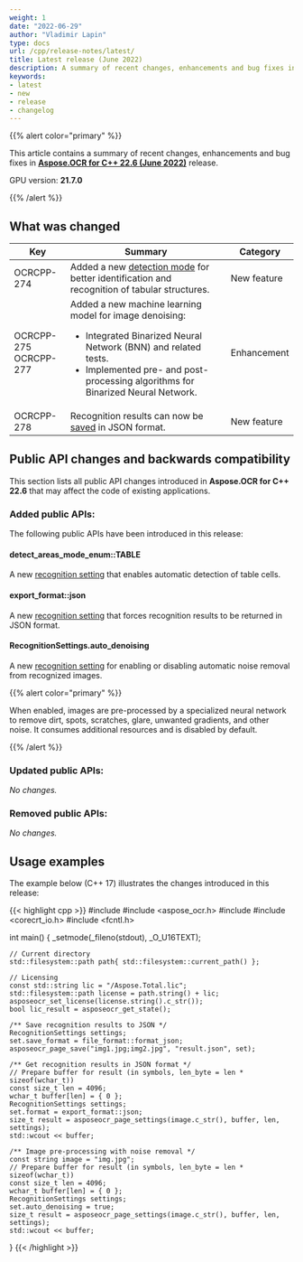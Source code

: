 ```yaml
---
weight: 1
date: "2022-06-29"
author: "Vladimir Lapin"
type: docs
url: /cpp/release-notes/latest/
title: Latest release (June 2022)
description: A summary of recent changes, enhancements and bug fixes in the latest release of Aspose.OCR for C++.
keywords:
- latest
- new
- release
- changelog
---
```


{{% alert color="primary" %}}

This article contains a summary of recent changes, enhancements and bug fixes in [**Aspose.OCR for C++ 22.6 (June 2022)**](https://www.nuget.org/packages/Aspose.OCR.Cpp/22.6.0) release.

GPU version: **21.7.0**

{{% /alert %}}

## What was changed

Key | Summary | Category
--- | ------- | --------
OCRCPP-274 | Added a new [detection mode](/ocr/cpp/perform-ocr-for-tables/) for better identification and recognition of tabular structures. | New feature
OCRCPP-275<br />OCRCPP-277 | Added a new machine learning model for image denoising:<ul><li>Integrated Binarized Neural Network (BNN) and related tests.</li><li>Implemented pre- and post-processing algorithms for Binarized Neural Network.</li></ul> | Enhancement
OCRCPP-278 | Recognition results can now be [saved](/ocr/cpp/get-ocr-result-as-json/) in JSON format. | New feature

## Public API changes and backwards compatibility

This section lists all public API changes introduced in **Aspose.OCR for C++ 22.6** that may affect the code of existing applications.

### Added public APIs:

The following public APIs have been introduced in this release:

#### detect_areas_mode_enum::TABLE

A new [recognition setting](/ocr/cpp/perform-ocr-for-tables/) that enables automatic detection of table cells.

#### export_format::json

A new [recognition setting](/ocr/cpp/get-ocr-result-as-json/) that forces recognition results to be returned in JSON format.

#### RecognitionSettings.auto_denoising

A new [recognition setting](/ocr/cpp/custom-image-correction-with-auto-contrast-denoising/#custom-image-correction-using-auto-denoising) for enabling or disabling automatic noise removal from recognized images.

{{% alert color="primary" %}}

When enabled, images are pre-processed by a specialized neural network to remove dirt, spots, scratches, glare, unwanted gradients, and other noise. It consumes additional resources and is disabled by default.

{{% /alert %}}

### Updated public APIs:

_No changes._

### Removed public APIs:

_No changes._

## Usage examples

The example below (C++ 17) illustrates the changes introduced in this release:

{{< highlight cpp >}}
#include <iostream>
#include <aspose_ocr.h>
#include <filesystem>
#include <corecrt_io.h>
#include <fcntl.h>

int main()
{
    _setmode(_fileno(stdout), _O_U16TEXT);

    // Current directory
    std::filesystem::path path{ std::filesystem::current_path() };

    // Licensing
    const std::string lic = "/Aspose.Total.lic";
    std::filesystem::path license = path.string() + lic;
    asposeocr_set_license(license.string().c_str());
    bool lic_result = asposeocr_get_state();

    /** Save recognition results to JSON */
    RecognitionSettings settings;
    set.save_format = file_format::format_json;
    asposeocr_page_save("img1.jpg;img2.jpg", "result.json", set);

    /** Get recognition results in JSON format */
    // Prepare buffer for result (in symbols, len_byte = len * sizeof(wchar_t))
    const size_t len = 4096;
    wchar_t buffer[len] = { 0 };	
    RecognitionSettings settings;
    set.format = export_format::json;
    size_t result = asposeocr_page_settings(image.c_str(), buffer, len, settings);
    std::wcout << buffer;	

    /** Image pre-processing with noise removal */
    const string image = "img.jpg";
    // Prepare buffer for result (in symbols, len_byte = len * sizeof(wchar_t))
    const size_t len = 4096;
    wchar_t buffer[len] = { 0 };
    RecognitionSettings settings;
    set.auto_denoising = true;
    size_t result = asposeocr_page_settings(image.c_str(), buffer, len, settings);
    std::wcout << buffer;	
}
{{< /highlight >}}
